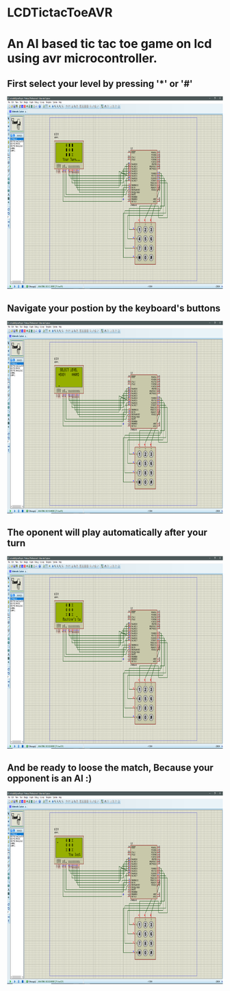 # LCDTictacToeAVR
<h1>An AI based tic tac toe game on lcd using avr microcontroller.</h1>
<h2> First select your level by pressing '*' or '#' </h2>
<img src="https://github.com/mohanbera/LCDTictacToeAVR/blob/master/GccApplication1/Debug/Screenshot%20(57).png" height="450" width="900" >
<h2> Navigate your postion by the keyboard's buttons</h2>
<img src="https://github.com/mohanbera/LCDTictacToeAVR/blob/master/GccApplication1/Debug/Screenshot%20(58).png" height="450" width="900" >
<h2> The oponent will play automatically after your turn </h2>
<img src="https://github.com/mohanbera/LCDTictacToeAVR/blob/master/GccApplication1/Debug/Screenshot%20(61).png" height="450" width="900" >
<h2> And be ready to loose the match, Because your opponent is an AI :)</h2>
<img src="https://github.com/mohanbera/LCDTictacToeAVR/blob/master/GccApplication1/Debug/Screenshot%20(62).png" height="450" width="900" >
